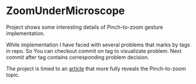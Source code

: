 # ZoomUnderMicroscope
Project shows some interesting details of Pinch-to-zoom gesture implementation.  

While implementation I have faced with several problems that marks by tags in repo. So You can checkout commit on tag to visualizate problem.
Next commit after tag contains corresponding problem decision.  

The project is timed to an [article](https://habr.com/ru/company/prequel/blog/) that more fully reveals the Pinch-to-zoom topic.
